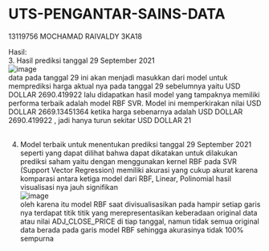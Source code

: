 # UTS-PENGANTAR-SAINS-DATA
13119756
MOCHAMAD RAIVALDY
3KA18

Hasil:<br>
3. Hasil prediksi tanggal 29 September 2021<br>
![image](https://user-images.githubusercontent.com/104556171/171327237-32f4e8bc-4a6b-463c-9c7d-2df7fdfa76d9.png)<br>
data pada tanggal 29 ini akan menjadi masukkan dari model untuk memprediksi harga aktual nya pada tanggal 29 sebelumnya yaitu USD DOLLAR 2690.419922 lalu didapatkan hasil model yang tampaknya memiliki performa terbaik adalah model RBF SVR. Model ini memperkirakan nilai USD DOLLAR 2669.13451364 ketika harga sebenarnya adalah USD DOLLAR 2690.419922 , jadi hanya turun sekitar USD DOLLAR 21
<br>
<br>

4. Model terbaik untuk menentukan prediksi tanggal 29 September 2021
seperti yang dapat dilihat bahwa dapat dikatakan untuk dilakukan prediksi saham yaitu dengan menggunakan kernel RBF pada SVR (Support Vector Regression) memiliki akurasi yang cukup akurat karena komparasi antara ketiga model dari RBF, Linear, Polinomial hasil visualisasi nya jauh signifikan <br>
![image](https://user-images.githubusercontent.com/104556171/171327508-64f651f1-cd36-4bfa-b7cf-c92308d78915.png)<br>
oleh karena itu model RBF saat divisualisasikan pada hampir setiap garis nya terdapat titik titik yang merepresentasikan keberadaan original data atau nilai ADJ_CLOSE_PRICE di tiap tanggal, namun tidak semua original data berada pada garis model RBF sehingga akurasinya tidak 100% sempurna <br>
<br>

